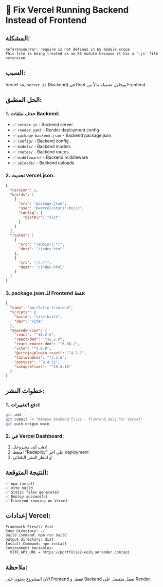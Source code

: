 # 🔧 Fix Vercel Running Backend Instead of Frontend

## المشكلة:
```
ReferenceError: require is not defined in ES module scope
This file is being treated as an ES module because it has a '.js' file extension
```

## السبب:
Vercel يجد `server.js` (Backend) في Root ويحاول تشغيله بدلاً من Frontend

## الحل المطبق:

### 1. **حذف ملفات Backend:**
- ✅ `server.js` - Backend server
- ✅ `render.yaml` - Render deployment config
- ✅ `package-backend.json` - Backend package.json
- ✅ `config/` - Backend config
- ✅ `models/` - Backend models
- ✅ `routes/` - Backend routes
- ✅ `middleware/` - Backend middleware
- ✅ `uploads/` - Backend uploads

### 2. **تحديث vercel.json:**
```json
{
  "version": 2,
  "builds": [
    {
      "src": "package.json",
      "use": "@vercel/static-build",
      "config": {
        "distDir": "dist"
      }
    }
  ],
  "routes": [
    {
      "src": "/admin/(.*)",
      "dest": "/index.html"
    },
    {
      "src": "/(.*)",
      "dest": "/index.html"
    }
  ]
}
```

### 3. **package.json للـ Frontend فقط:**
```json
{
  "name": "portfolio-frontend",
  "scripts": {
    "build": "vite build",
    "dev": "vite"
  },
  "dependencies": {
    "react": "^18.2.0",
    "react-dom": "^18.2.0",
    "react-router-dom": "^6.30.1",
    "vite": "^5.0.8",
    "@vitejs/plugin-react": "^4.2.1",
    "tailwindcss": "^3.3.6",
    "postcss": "^8.4.32",
    "autoprefixer": "^10.4.16"
  }
}
```

## خطوات النشر:

### 1. **ادفع التغييرات:**
```bash
git add .
git commit -m "Remove backend files - frontend only for Vercel"
git push origin main
```

### 2. **في Vercel Dashboard:**
1. اذهب إلى مشروعك
2. اضغط "Redeploy" على آخر deployment
3. أو انتظر النشر التلقائي

## النتيجة المتوقعة:

```
✅ npm install
✅ vite build
✅ Static files generated
✅ Deploy successful
✅ Frontend running on Vercel
```

## إعدادات Vercel:

```
Framework Preset: Vite
Root Directory: ./
Build Command: npm run build
Output Directory: dist
Install Command: npm install
Environment Variables:
  VITE_API_URL = https://portfolio2-eo2q.onrender.com/api
```

## ملاحظة:
الآن المشروع يحتوي على Frontend فقط، و Backend يعمل منفصل على Render.
